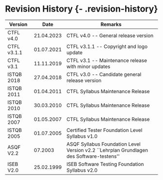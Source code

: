 # Revision History {- .revision-history}

| Version | Date | Remarks |
|---------|------|---------|
CTFL v4.0 | 21.04.2023 | CTFL v4.0 -- General release version
CTFL v3.1.1 | 01.07.2021 | CTFL v3.1.1 -- Copyright and logo update
CTFL v3.1 | 11.11.2019 | CTFL v3.1 -- Maintenance release with minor updates
ISTQB 2018 | 27.04.2018 | CTFL v3.0 -- Candidate general release version
ISTQB 2011 | 01.04.2011 | CTFL Syllabus Maintenance Release
ISTQB 2010 | 30.03.2010 | CTFL Syllabus Maintenance Release
ISTQB 2007 | 01.05.2007 | CTFL Syllabus Maintenance Release
ISTQB 2005 | 01.07.2005 | Certified Tester Foundation Level Syllabus v1.0
ASQF V2.2 | 07.2003 | ASQF Syllabus Foundation Level Version v2.2 ``Lehrplan Grundlagen des Software-testens''
ISEB V2.0 | 25.02.1999 | ISEB Software Testing Foundation Syllabus v2.0